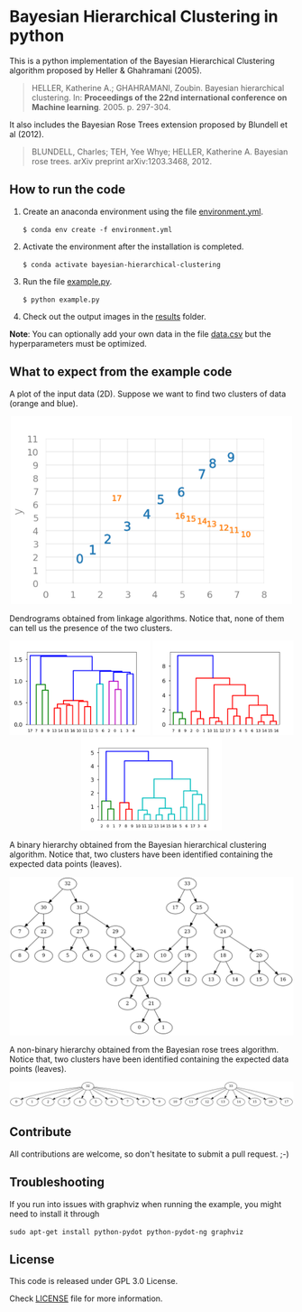 # Bayesian Hierarchical Clustering in python
This is a python implementation of the Bayesian Hierarchical Clustering algorithm proposed by Heller & Ghahramani (2005).
> HELLER, Katherine A.; GHAHRAMANI, Zoubin. Bayesian hierarchical clustering. In: **Proceedings of the 22nd international conference on Machine learning**. 2005. p. 297-304.

It also includes the Bayesian Rose Trees extension proposed by Blundell et al (2012).
> BLUNDELL, Charles; TEH, Yee Whye; HELLER, Katherine A. Bayesian rose trees. arXiv preprint arXiv:1203.3468, 2012.

## How to run the code
1. Create an anaconda environment using the file [environment.yml](environment.yml).

    `$ conda env create -f environment.yml`

2. Activate the environment after the installation is completed.

    `$ conda activate bayesian-hierarchical-clustering`

3. Run the file [example.py](example.py).

    `$ python example.py`

4. Check out the output images in the [results](results/) folder.

**Note**: You can optionally add your own data in the file [data.csv](data/data.csv) but the hyperparameters must be optimized.

## What to expect from the example code
A plot of the input data (2D). Suppose we want to find two clusters of data (orange and blue).

<p align="center">
  <a href="results/data_plot.png"><img src="results/data_plot.png" width="500"></a>
</p>

Dendrograms obtained from linkage algorithms. Notice that, none of them can tell us the presence of the two clusters.

<p align="center">
  <a href="results/linkage_single_plot.png"><img src="results/linkage_single_plot.png" width="250"></a> 
  <a href="results/linkage_complete_plot.png"><img src="results/linkage_complete_plot.png" width="250"></a> 
  <a href="results/linkage_average_plot.png"><img src="results/linkage_average_plot.png" width="250"></a>
</p>

A binary hierarchy obtained from the Bayesian hierarchical clustering algorithm. Notice that, two clusters have been identified containing the expected data points (leaves).

<p align="center">
  <a href="results/bhc_plot.png"><img src="results/bhc_plot.png" width="600"></a> 
</p>

A non-binary hierarchy obtained from the Bayesian rose trees algorithm. Notice that, two clusters have been identified containing the expected data points (leaves).

<p align="center">
  <a href="results/brt_plot.png"><img src="results/brt_plot.png" width="600"></a> 
</p>

## Contribute
All contributions are welcome, so don't hesitate to submit a pull request. ;-)

## Troubleshooting

If you run into issues with graphviz when running the example, you might need to install it through

`sudo apt-get install python-pydot python-pydot-ng graphviz`

## License
This code is released under GPL 3.0 License.

Check [LICENSE](LICENSE) file for more information.
